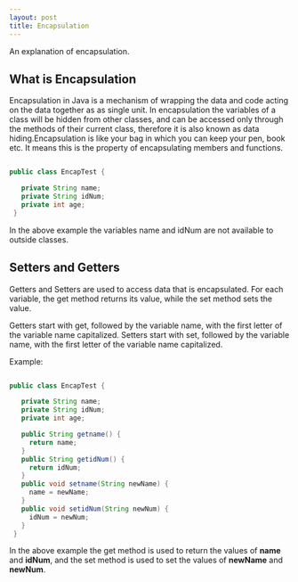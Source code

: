 ```yaml
---
layout: post
title: Encapsulation
---
```


An explanation of encapsulation.

## What is Encapsulation

Encapsulation in Java is a mechanism of wrapping the data and code acting on the data together as as single unit. In encapsulation the variables of a class will be hidden from other classes, and can be accessed only through the methods of their current class, therefore it is also known as data hiding.Encapsulation is like your bag in which you can keep your pen, book etc. It means this is the property of encapsulating members and functions.

~~~Java

public class EncapTest {

   private String name;
   private String idNum;
   private int age;
 }
 ~~~

 In the above example the variables name and idNum are not available to outside classes.

## Setters and Getters

Getters and Setters are used to access data that is encapsulated. For each variable, the get method returns its value, while the set method sets the value.

Getters start with get, followed by the variable name, with the first letter of the variable name capitalized.
Setters start with set, followed by the variable name, with the first letter of the variable name capitalized.

Example:
~~~Java

public class EncapTest {

   private String name;
   private String idNum;
   private int age;

   public String getname() {
     return name;
   }
   public String getidNum() {
     return idNum;
   }
   public void setname(String newName) {
     name = newName;
   }
   public void setidNum(String newNum) {
     idNum = newNum;
   }
 }
~~~

In the above example the get method is used to return the values of **name** and **idNum**, and the set method is used to set the values of **newName** and **newNum**.
